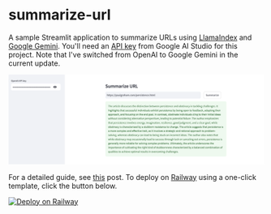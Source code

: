 # summarize-url
A sample Streamlit application to summarize URLs using [LlamaIndex](https://www.llamaindex.ai) and [Google Gemini](https://ai.google.dev/gemini-api/docs). You'll need an [API key](https://aistudio.google.com/app/apikey) from Google AI Studio for this project. Note that I've switched from OpenAI to Google Gemini in the current update.

![summarize-url](./summarize-url.png)

For a detailed guide, see [this](https://alphasec.io/blinkist-for-urls-with-llama-index-and-openai) post. To deploy on [Railway](https://railway.app/?referralCode=alphasec) using a one-click template, click the button below.

[![Deploy on Railway](https://railway.app/button.svg)](https://railway.app/new/template/GpZ0J4?referralCode=alphasec)
